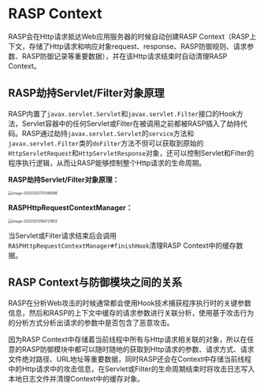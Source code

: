 # RASP Context

RASP会在Http请求抵达Web应用服务器的时候自动创建RASP Context（RASP上下文，存储了Http请求和响应对象request、response、RASP防御规则、请求参数、RASP防御记录等重要数据），并在该Http请求结束时自动清理RASP Context。



## RASP劫持Servlet/Filter对象原理

RASP内置了`javax.servlet.Servlet`和`javax.servlet.Filter`接口的Hook方法，Servlet容器中的任何Servlet或Filter在被调用之前都被RASP插入了劫持代码。RASP通过劫持`javax.servlet.Servlet`的`service`方法和`javax.servlet.Filter`类的`doFilter`方法不但可以获取到原始的`HttpServletRequest`和`HttpServletResponse`对象，还可以控制Servlet和Filter的程序执行逻辑，从而让RASP能够控制整个Http请求的生命周期。

**RASP劫持Servlet/Filter对象原理：**

<img src="https://javasec.oss-cn-hongkong.aliyuncs.com/images/image-20201202170149095.png" alt="image-20201202170149095" style="zoom:50%;" />



**RASPHttpRequestContextManager：**

<img src="https://javasec.oss-cn-hongkong.aliyuncs.com/images/image-20201203164721652.png" alt="image-20201203164721652" style="zoom:50%;" />

当Servlet或Filter请求结束后会调用`RASPHttpRequestContextManager#finishHook`清理RASP Context中的缓存数据。



## RASP Context与防御模块之间的关系

RASP在分析Web攻击的时候通常都会使用Hook技术捕获程序执行时的关键参数信息，然后和RASP的上下文中缓存的请求参数进行关联分析，使用基于攻击行为的分析方式分析出请求的参数中是否包含了恶意攻击。

因为RASP Context中存储着当前线程中所有与Http请求相关联的对象，所以在任意的RASP防御模块中都可以随时随地的获取到Http请求的参数、请求方式、请求文件绝对路径、URL地址等重要数据，同时RASP还会在Context中存储当前线程中的Http请求中的攻击信息，在Servlet或Filter的生命周期结束时将攻击日志写入本地日志文件并清理Context中的缓存对象。